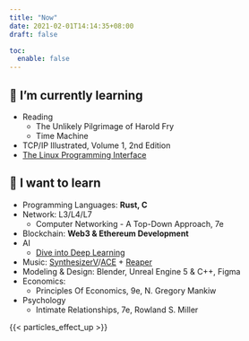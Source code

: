 ```yaml
---
title: "Now"
date: 2021-02-01T14:14:35+08:00
draft: false

toc:
  enable: false
---
```


## 🌱 I’m currently learning

- Reading
  - The Unlikely Pilgrimage of Harold Fry
  - Time Machine
- TCP/IP Illustrated, Volume 1, 2nd Edition
- [The Linux Programming Interface](https://man7.org/tlpi/)

## 🤤 I want to learn

- Programming Languages: **Rust, C**
- Network: L3/L4/L7
  - Computer Networking - A Top-Down Approach, 7e
- Blockchain: **Web3 & Ethereum Development**
- AI
  - [Dive into Deep Learning](https://github.com/d2l-ai/d2l-en)
- Music: [SynthesizerV](https://dreamtonics.com/en/synthesizerv/)/[ACE](https://space.bilibili.com/418030) + [Reaper](https://www.reaper.fm)
- Modeling & Design: Blender, Unreal Engine 5 & C++, Figma
- Economics: 
  - Principles Of Economics, 9e, N. Gregory Mankiw
- Psychology
  - Intimate Relationships, 7e, Rowland S. Miller

{{< particles_effect_up  >}}
